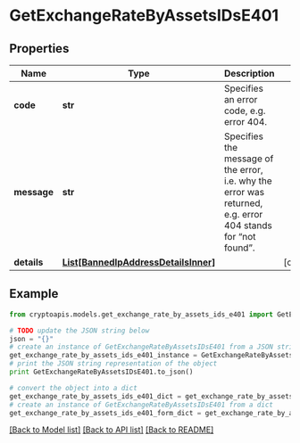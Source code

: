 # GetExchangeRateByAssetsIDsE401


## Properties
Name | Type | Description | Notes
------------ | ------------- | ------------- | -------------
**code** | **str** | Specifies an error code, e.g. error 404. | 
**message** | **str** | Specifies the message of the error, i.e. why the error was returned, e.g. error 404 stands for “not found”. | 
**details** | [**List[BannedIpAddressDetailsInner]**](BannedIpAddressDetailsInner.md) |  | [optional] 

## Example

```python
from cryptoapis.models.get_exchange_rate_by_assets_ids_e401 import GetExchangeRateByAssetsIDsE401

# TODO update the JSON string below
json = "{}"
# create an instance of GetExchangeRateByAssetsIDsE401 from a JSON string
get_exchange_rate_by_assets_ids_e401_instance = GetExchangeRateByAssetsIDsE401.from_json(json)
# print the JSON string representation of the object
print GetExchangeRateByAssetsIDsE401.to_json()

# convert the object into a dict
get_exchange_rate_by_assets_ids_e401_dict = get_exchange_rate_by_assets_ids_e401_instance.to_dict()
# create an instance of GetExchangeRateByAssetsIDsE401 from a dict
get_exchange_rate_by_assets_ids_e401_form_dict = get_exchange_rate_by_assets_ids_e401.from_dict(get_exchange_rate_by_assets_ids_e401_dict)
```
[[Back to Model list]](../README.md#documentation-for-models) [[Back to API list]](../README.md#documentation-for-api-endpoints) [[Back to README]](../README.md)


